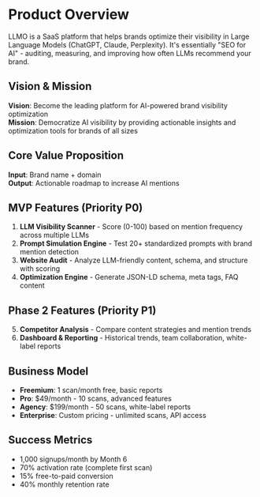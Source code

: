 # Product Overview

LLMO is a SaaS platform that helps brands optimize their visibility in Large Language Models (ChatGPT, Claude, Perplexity). It's essentially "SEO for AI" - auditing, measuring, and improving how often LLMs recommend your brand.

## Vision & Mission
**Vision**: Become the leading platform for AI-powered brand visibility optimization  
**Mission**: Democratize AI visibility by providing actionable insights and optimization tools for brands of all sizes

## Core Value Proposition
**Input**: Brand name + domain  
**Output**: Actionable roadmap to increase AI mentions

## MVP Features (Priority P0)
1. **LLM Visibility Scanner** - Score (0-100) based on mention frequency across multiple LLMs
2. **Prompt Simulation Engine** - Test 20+ standardized prompts with brand mention detection
3. **Website Audit** - Analyze LLM-friendly content, schema, and structure with scoring
4. **Optimization Engine** - Generate JSON-LD schema, meta tags, FAQ content

## Phase 2 Features (Priority P1)
5. **Competitor Analysis** - Compare content strategies and mention trends
6. **Dashboard & Reporting** - Historical trends, team collaboration, white-label reports

## Business Model
- **Freemium**: 1 scan/month free, basic reports
- **Pro**: $49/month - 10 scans, advanced features  
- **Agency**: $199/month - 50 scans, white-label reports
- **Enterprise**: Custom pricing - unlimited scans, API access

## Success Metrics
- 1,000 signups/month by Month 6
- 70% activation rate (complete first scan)
- 15% free-to-paid conversion
- 40% monthly retention rate